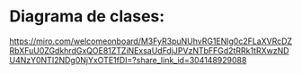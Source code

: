 # Diagrama de clases: 
https://miro.com/welcomeonboard/M3FyR3puNUhvRG1ENlg0c2FLaXVRcDZRbXFuU0ZGdkhrdGxQOE81ZTZiNExsaUdFdjJPVzNTbFFGd2tRRk1tRXwzNDU4NzY0NTI2NDg0NjYxOTE1fDI=?share_link_id=304148929088